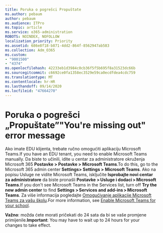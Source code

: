 ```yaml
---
title: Poruka o pogrešci Propuštate
ms.author: pebaum
author: pebaum
ms.audience: ITPro
ms.topic: article
ms.service: o365-administration
ROBOTS: NOINDEX, NOFOLLOW
localization_priority: Priority
ms.assetid: 686e8f18-b871-4dd2-864f-8562947ab583
ms.collection: Adm_O365
ms.custom:
- "9001500"
- "4374"
ms.openlocfilehash: 42233eb1d3984c0cb36f5f5b695f8a31523dc66b
ms.sourcegitcommit: c6692ce0fa1358ec3529e59ca0ecdfdea4cdc759
ms.translationtype: MT
ms.contentlocale: hr-HR
ms.lasthandoff: 09/14/2020
ms.locfileid: "47664270"
---
```

# <a name="youre-missing-out-error-message"></a><span data-ttu-id="75e8e-102">Poruka o pogrešci „Propuštate”</span><span class="sxs-lookup"><span data-stu-id="75e8e-102">"You're missing out" error message</span></span>

<span data-ttu-id="75e8e-103">Ako imate EDU klijenta, trebate ručno omogućiti aplikaciju Microsoft Teams.</span><span class="sxs-lookup"><span data-stu-id="75e8e-103">If you have an EDU tenant, you need to enable Microsoft Teams manually.</span></span> <span data-ttu-id="75e8e-104">Da biste to učinili, idite u centar za administratore okruženja Microsoft 365 **Postavke > Postavke > Microsoft Teams**.</span><span class="sxs-lookup"><span data-stu-id="75e8e-104">To do this, go to the Microsoft 365 admin center **Settings> Settings > Microsoft Teams**.</span></span> <span data-ttu-id="75e8e-105">Ako na popisu Usluge ne vidite Microsoft Teams, isključite **Isprobajte novi centar za administratore** da biste pronašli **Postavke > Usluge i dodaci > Microsoft Teams**.</span><span class="sxs-lookup"><span data-stu-id="75e8e-105">If you don't see Microsoft Teams in the Services list, turn off **Try the new admin center** to find **Settings > Services and add-ins > Microsoft Teams**.</span></span> <span data-ttu-id="75e8e-106">Za više informacija pogledajte [Omogućivanje aplikacije Microsoft Teams za vašu školu](https://docs.microsoft.com/microsoft-365/education/intune-edu-trial/enable-microsoft-teams#enable-microsoft-teams-for-your-school-1).</span><span class="sxs-lookup"><span data-stu-id="75e8e-106">For more information, see [Enable Microsoft Teams for your school](https://docs.microsoft.com/microsoft-365/education/intune-edu-trial/enable-microsoft-teams#enable-microsoft-teams-for-your-school-1).</span></span>

<span data-ttu-id="75e8e-107">**Važno**: možda ćete morati pričekati do 24 sata da bi se vaše promjene primijenile.</span><span class="sxs-lookup"><span data-stu-id="75e8e-107">**Important**: You may have to wait up to 24 hours for your changes to take effect.</span></span>

